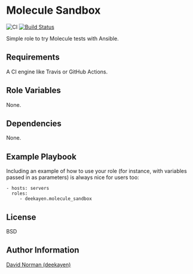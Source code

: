 Molecule Sandbox
=========

![CI](https://github.com/deekayen/ansible-role-molecule_sandbox/workflows/CI/badge.svg?branch=main) [![Build Status](https://travis-ci.org/deekayen/ansible-role-molecule_sandbox.svg?branch=main)](https://travis-ci.org/deekayen/ansible-role-molecule_sandbox)

Simple role to try Molecule tests with Ansible.

Requirements
------------

A CI engine like Travis or GitHub Actions.

Role Variables
--------------

None.

Dependencies
------------

None.

Example Playbook
----------------

Including an example of how to use your role (for instance, with variables
passed in as parameters) is always nice for users too:

    - hosts: servers
      roles:
         - deekayen.molecule_sandbox

License
-------

BSD

Author Information
------------------

[David Norman (deekayen)](https://github.com/sponsors/deekayen)
